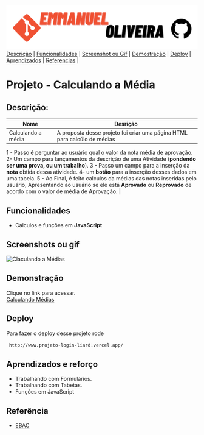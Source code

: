 ![banner-github](https://github.com/emmanuelmarcosdeoliveira/media-query/blob/main/imagens/manu-github.png)
[Descrição](#descrição) |
[Funcionalidades](#funcionalidades) |
[Screenshot ou Gif](#screenshots-ou-gif) |
[Demostração](#demonstração) |
[Deploy](#deploy) |
[Aprendizados](#aprendizados) |
[Referencias](#referência) |

# Projeto - Calculando a Média

## Descrição:

| Nome            |  Desrição|
| --------------- | -------- |
|Calculando a média | A proposta desse projeto foi criar uma página HTML para calcúlo de médias |  
1 -  Passo é perguntar ao usuário qual o valor da nota média de aprovação. 
2-   Um campo para lançamentos da descrição de uma Atividade (**pondendo ser uma prova, ou um trabalho**).
3 -  Passo um campo para a inserção da **nota** obtida dessa atividade.
4-   um **botão** para a inserção desses dados em uma tabela.
5 - Ao Final, é feito calculos da médias das notas inseridas pelo usuário, Apresentando ao usuário se ele está **Aprovado** ou **Reprovado** de acordo com o valor de média de Aprovação.     |

## Funcionalidades

- Calculos e funções em **JavaScript**

## Screenshots ou gif

![Claculando a Médias](https://github.com/emmanuelmarcosdeoliveira/calculadora-de-medias/blob/feature/readme/images/preview.jpg)

## Demonstração

Clique no link para acessar. <br>
[Calculando Médias ](http://www.projeto-login-liard.vercel.app/)

## Deploy

Para fazer o deploy desse projeto rode

```bash
 http://www.projeto-login-liard.vercel.app/
```

## Aprendizados e reforço

- Trabalhando com Formulários.
- Trabalhando com Tabetas.
- Funções em JavaScript

## Referência
 - [EBAC](https://ebaconline.com.br/)